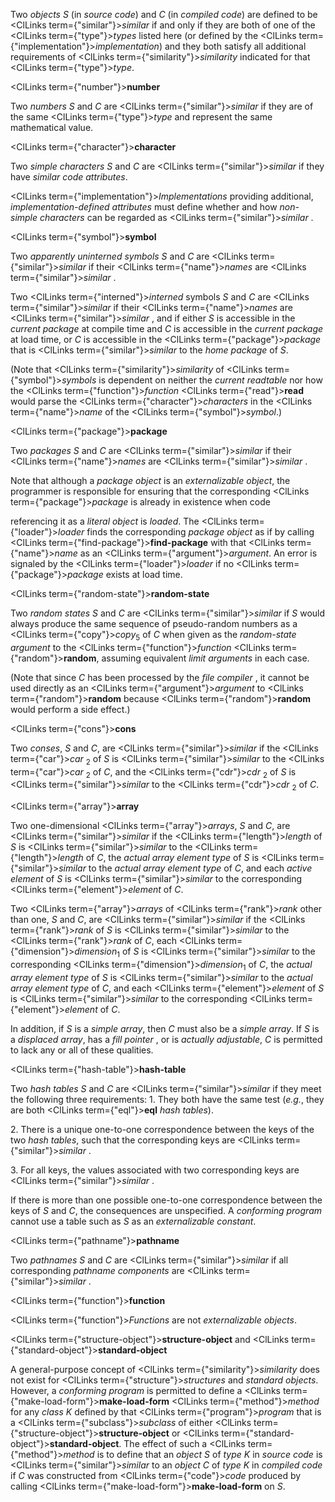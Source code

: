  



Two *objects S* (in *source code*) and *C* (in *compiled code*) are defined to be <ClLinks  term={"similar"}><i>similar</i></ClLinks> if and only if they are both of one of the <ClLinks  term={"type"}><i>types</i></ClLinks> listed here (or defined by the <ClLinks  term={"implementation"}><i>implementation</i></ClLinks>) and they both satisfy all additional requirements of <ClLinks  term={"similarity"}><i>similarity</i></ClLinks> indicated for that <ClLinks  term={"type"}><i>type</i></ClLinks>. 



<ClLinks  term={"number"}><b>number</b></ClLinks> 



Two *numbers S* and *C* are <ClLinks  term={"similar"}><i>similar</i></ClLinks> if they are of the same <ClLinks  term={"type"}><i>type</i></ClLinks> and represent the same mathematical value. 



<ClLinks  term={"character"}><b>character</b></ClLinks> 



Two *simple characters S* and *C* are <ClLinks  term={"similar"}><i>similar</i></ClLinks> if they have *similar code attributes*. 



<ClLinks  term={"implementation"}><i>Implementations</i></ClLinks> providing additional, *implementation-defined attributes* must define whether and how *non-simple characters* can be regarded as <ClLinks  term={"similar"}><i>similar</i></ClLinks> . 



<ClLinks  term={"symbol"}><b>symbol</b></ClLinks> 



Two *apparently uninterned symbols S* and *C* are <ClLinks  term={"similar"}><i>similar</i></ClLinks> if their <ClLinks  term={"name"}><i>names</i></ClLinks> are <ClLinks  term={"similar"}><i>similar</i></ClLinks> . 



Two <ClLinks  term={"interned"}><i>interned</i></ClLinks> symbols *S* and *C* are <ClLinks  term={"similar"}><i>similar</i></ClLinks> if their <ClLinks  term={"name"}><i>names</i></ClLinks> are <ClLinks  term={"similar"}><i>similar</i></ClLinks> , and if either *S* is accessible in the *current package* at compile time and *C* is accessible in the *current package* at load time, or *C* is accessible in the <ClLinks  term={"package"}><i>package</i></ClLinks> that is <ClLinks  term={"similar"}><i>similar</i></ClLinks> to the *home package* of *S*. 



(Note that <ClLinks  term={"similarity"}><i>similarity</i></ClLinks> of <ClLinks  term={"symbol"}><i>symbols</i></ClLinks> is dependent on neither the *current readtable* nor how the <ClLinks  term={"function"}><i>function</i></ClLinks> <ClLinks  term={"read"}><b>read</b></ClLinks> would parse the <ClLinks  term={"character"}><i>characters</i></ClLinks> in the <ClLinks  term={"name"}><i>name</i></ClLinks> of the <ClLinks  term={"symbol"}><i>symbol</i></ClLinks>.) 



<ClLinks  term={"package"}><b>package</b></ClLinks> 



Two *packages S* and *C* are <ClLinks  term={"similar"}><i>similar</i></ClLinks> if their <ClLinks  term={"name"}><i>names</i></ClLinks> are <ClLinks  term={"similar"}><i>similar</i></ClLinks> . 



Note that although a *package object* is an *externalizable object*, the programmer is responsible for ensuring that the corresponding <ClLinks  term={"package"}><i>package</i></ClLinks> is already in existence when code  







referencing it as a *literal object* is *loaded*. The <ClLinks  term={"loader"}><i>loader</i></ClLinks> finds the corresponding *package object* as if by calling <ClLinks  term={"find-package"}><b>find-package</b></ClLinks> with that <ClLinks  term={"name"}><i>name</i></ClLinks> as an <ClLinks  term={"argument"}><i>argument</i></ClLinks>. An error is signaled by the <ClLinks  term={"loader"}><i>loader</i></ClLinks> if no <ClLinks  term={"package"}><i>package</i></ClLinks> exists at load time. 



<ClLinks  term={"random-state"}><b>random-state</b></ClLinks> 



Two *random states S* and *C* are <ClLinks  term={"similar"}><i>similar</i></ClLinks> if *S* would always produce the same sequence of pseudo-random numbers as a <ClLinks  term={"copy"}><i>copy</i></ClLinks><sub>5</sub> of *C* when given as the *random-state argument* to the <ClLinks  term={"function"}><i>function</i></ClLinks> <ClLinks  term={"random"}><b>random</b></ClLinks>, assuming equivalent *limit arguments* in each case. 



(Note that since *C* has been processed by the *file compiler* , it cannot be used directly as an <ClLinks  term={"argument"}><i>argument</i></ClLinks> to <ClLinks  term={"random"}><b>random</b></ClLinks> because <ClLinks  term={"random"}><b>random</b></ClLinks> would perform a side effect.) 



<ClLinks  term={"cons"}><b>cons</b></ClLinks> 



Two *conses*, *S* and *C*, are <ClLinks  term={"similar"}><i>similar</i></ClLinks> if the <ClLinks  term={"car"}><i>car</i></ClLinks> <sub>2</sub> of *S* is <ClLinks  term={"similar"}><i>similar</i></ClLinks> to the <ClLinks  term={"car"}><i>car</i></ClLinks> <sub>2</sub> of *C*, and the <ClLinks  term={"cdr"}><i>cdr</i></ClLinks> <sub>2</sub> of *S* is <ClLinks  term={"similar"}><i>similar</i></ClLinks> to the <ClLinks  term={"cdr"}><i>cdr</i></ClLinks> <sub>2</sub> of *C*. 



<ClLinks  term={"array"}><b>array</b></ClLinks> 



Two one-dimensional <ClLinks  term={"array"}><i>arrays</i></ClLinks>, *S* and *C*, are <ClLinks  term={"similar"}><i>similar</i></ClLinks> if the <ClLinks  term={"length"}><i>length</i></ClLinks> of *S* is <ClLinks  term={"similar"}><i>similar</i></ClLinks> to the <ClLinks  term={"length"}><i>length</i></ClLinks> of *C*, the *actual array element type* of *S* is <ClLinks  term={"similar"}><i>similar</i></ClLinks> to the *actual array element type* of *C*, and each *active element* of *S* is <ClLinks  term={"similar"}><i>similar</i></ClLinks> to the corresponding <ClLinks  term={"element"}><i>element</i></ClLinks> of *C*. 



Two <ClLinks  term={"array"}><i>arrays</i></ClLinks> of <ClLinks  term={"rank"}><i>rank</i></ClLinks> other than one, *S* and *C*, are <ClLinks  term={"similar"}><i>similar</i></ClLinks> if the <ClLinks  term={"rank"}><i>rank</i></ClLinks> of *S* is <ClLinks  term={"similar"}><i>similar</i></ClLinks> to the <ClLinks  term={"rank"}><i>rank</i></ClLinks> of *C*, each <ClLinks  term={"dimension"}><i>dimension</i></ClLinks><sub>1</sub> of *S* is <ClLinks  term={"similar"}><i>similar</i></ClLinks> to the corresponding <ClLinks  term={"dimension"}><i>dimension</i></ClLinks><sub>1</sub> of *C*, the *actual array element type* of *S* is <ClLinks  term={"similar"}><i>similar</i></ClLinks> to the *actual array element type* of *C*, and each <ClLinks  term={"element"}><i>element</i></ClLinks> of *S* is <ClLinks  term={"similar"}><i>similar</i></ClLinks> to the corresponding <ClLinks  term={"element"}><i>element</i></ClLinks> of *C*. 



In addition, if *S* is a *simple array*, then *C* must also be a *simple array*. If *S* is a *displaced array*, has a *fill pointer* , or is *actually adjustable*, *C* is permitted to lack any or all of these qualities. 



<ClLinks  term={"hash-table"}><b>hash-table</b></ClLinks> 



Two *hash tables S* and *C* are <ClLinks  term={"similar"}><i>similar</i></ClLinks> if they meet the following three requirements: 1. They both have the same test (*e.g.*, they are both <ClLinks  term={"eql"}><b>eql</b></ClLinks> *hash tables*). 



2\. There is a unique one-to-one correspondence between the keys of the two *hash tables*, such that the corresponding keys are <ClLinks  term={"similar"}><i>similar</i></ClLinks> . 



3\. For all keys, the values associated with two corresponding keys are <ClLinks  term={"similar"}><i>similar</i></ClLinks> . 



If there is more than one possible one-to-one correspondence between the keys of *S* and *C*, the consequences are unspecified. A *conforming program* cannot use a table such as *S* as an *externalizable constant*.  







<ClLinks  term={"pathname"}><b>pathname</b></ClLinks> 



Two *pathnames S* and *C* are <ClLinks  term={"similar"}><i>similar</i></ClLinks> if all corresponding *pathname components* are <ClLinks  term={"similar"}><i>similar</i></ClLinks> . 



<ClLinks  term={"function"}><b>function</b></ClLinks> 



<ClLinks  term={"function"}><i>Functions</i></ClLinks> are not *externalizable objects*. 



<ClLinks  term={"structure-object"}><b>structure-object</b></ClLinks> and <ClLinks  term={"standard-object"}><b>standard-object</b></ClLinks> 



A general-purpose concept of <ClLinks  term={"similarity"}><i>similarity</i></ClLinks> does not exist for <ClLinks  term={"structure"}><i>structures</i></ClLinks> and *standard objects*. However, a *conforming program* is permitted to define a <ClLinks  term={"make-load-form"}><b>make-load-form</b></ClLinks> <ClLinks  term={"method"}><i>method</i></ClLinks> for any *class K* defined by that <ClLinks  term={"program"}><i>program</i></ClLinks> that is a <ClLinks  term={"subclass"}><i>subclass</i></ClLinks> of either <ClLinks  term={"structure-object"}><b>structure-object</b></ClLinks> or <ClLinks  term={"standard-object"}><b>standard-object</b></ClLinks>. The effect of such a <ClLinks  term={"method"}><i>method</i></ClLinks> is to define that an *object S* of *type K* in *source code* is <ClLinks  term={"similar"}><i>similar</i></ClLinks> to an *object C* of *type K* in *compiled code* if *C* was constructed from <ClLinks  term={"code"}><i>code</i></ClLinks> produced by calling <ClLinks  term={"make-load-form"}><b>make-load-form</b></ClLinks> on *S*. 



